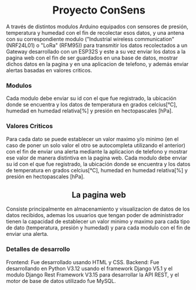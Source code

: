 <h1 align="center">Proyecto ConSens</h1>
A través de distintos modulos Arduino equipados con sensores de presión, temperatura y humedad con el fin de recolectar esos datos, y una antena con su correspondiente modulo ("Industrial wireless communication" (NRF24L01) o "LoRa" (RFM95)) para transmitir los datos recolectados a un Gateway desarrollado con un ESP32S y este a su vez enviar los datos a la pagina web con el fin de ser guardados en una base de datos, mostrar dichos datos en la pagina y en una aplicacion de telefono, y además enviar alertas basadas en valores criticos.
<h3>Modulos</h3>
Cada modulo debe enviar su id con el que fue registrado, la ubicación donde se encuentra y los datos de temperatura en grados celcius[°C], humedad en humedad relativa[%] y presión en hectopascales [hPa].
<h3>Valores Criticos</h3>
Para cada dato se puede establecer un valor maximo y/o minimo (en el caso de poner un solo valor el otro se autocompleta utilizando el anterior) con el fin de enviar una alerta mediante la aplicacion de telefono y mostrar ese valor de manera distintiva en la pagina web.
Cada modulo debe enviar su id con el que fue registrado, la ubicación donde se encuentra y los datos de temperatura en grados celcius[°C], humedad en humedad relativa[%] y presión en hectopascales [hPa].
<h2 align="center">La pagina web</h2>
Consiste principalmente en almacenamiento y visualizacion de datos de los datos recibidos, ademas los usuarios que tengan poder de administrador tienen la capacidad de establecer un valor minimo y maximo para cada tipo de dato (temperatura, presión y humedad) y para cada modulo con el fin de enviar una alerta.
<h3>Detalles de desarrollo</h3>
Frontend: Fue desarrollado usando HTML y CSS.
Backend: Fue desarrollando en Python V3.12 usando el framework Django V5.1 y el modulo Django Rest Framework V3.15 para desarrollar la API REST, y el motor de base de datos utilizado fue MySQL.

